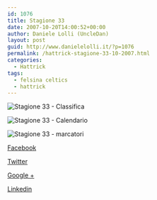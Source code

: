 ```yaml
---
id: 1076
title: Stagione 33
date: 2007-10-20T14:00:52+00:00
author: Daniele Lolli (UncleDan)
layout: post
guid: http://www.danielelolli.it/?p=1076
permalink: /hattrick-stagione-33-10-2007.html
categories:
  - Hattrick
tags:
  - felsina celtics
  - hattrick
---
```

![Stagione 33 - Classifica](http://www.danielelolli.it/wp-content/uploads/2007/10/33-1-classifica.png)

![Stagione 33 - Calendario](http://www.danielelolli.it/wp-content/uploads/2007/10/33-2-calendario.png)

![Stagione 33 - marcatori](http://www.danielelolli.it/wp-content/uploads/2007/10/33-3-marcatori.png)

<div class="container_share">
  <a href="http://www.facebook.com/sharer.php?u=http://www.danielelolli.it/hattrick-stagione-33-10-2007.html&t=Stagione 33" target="_blank" class="button_purab_share facebook"><span><i class="icon-facebook"></i></span>
  
  <p>
    Facebook
  </p></a> 
  
  <a href="http://twitter.com/share?url=http://www.danielelolli.it/hattrick-stagione-33-10-2007.html&text=Stagione 33" target="_blank" class="button_purab_share twitter"><span><i class="icon-twitter"></i></span>
  
  <p>
    Twitter
  </p></a> 
  
  <a href="https://plus.google.com/share?url=http://www.danielelolli.it/hattrick-stagione-33-10-2007.html" target="_blank" class="button_purab_share google-plus"><span><i class="icon-google-plus"></i></span>
  
  <p>
    Google +
  </p></a> 
  
  <a href="http://www.linkedin.com/shareArticle?mini=true&url=http://www.danielelolli.it/hattrick-stagione-33-10-2007.html&title=Stagione 33" target="_blank" class="button_purab_share linkedin"><span><i class="icon-linkedin"></i></span>
  
  <p>
    Linkedin
  </p></a>
</div>